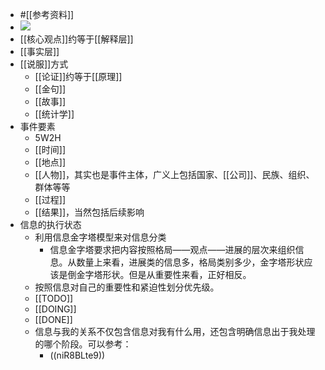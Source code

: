 - #[[参考资料]]
- ![](https://firebasestorage.googleapis.com/v0/b/firescript-577a2.appspot.com/o/imgs%2Fapp%2Fxinyiheng%2F02klzpTAEh.jpeg?alt=media&token=c6afd7c5-73d1-41b1-93a8-32776e3dc189)
- [[核心观点]]约等于[[解释层]]
- [[事实层]]
- [[说服]]方式
    - [[论证]]约等于[[原理]]
    - [[金句]]
    - [[故事]]
    - [[统计学]]
- 事件要素
    - 5W2H
    - [[时间]]
    - [[地点]]
    - [[人物]]，其实也是事件主体，广义上包括国家、[[公司]]、民族、组织、群体等等
    - [[过程]]
    - [[结果]]，当然包括后续影响
- 信息的执行状态
    - 利用信息金字塔模型来对信息分类
        - 信息金字塔要求把内容按照格局——观点——进展的层次来组织信息。从数量上来看，进展类的信息多，格局类别多少，金字塔形状应该是倒金字塔形状。但是从重要性来看，正好相反。
    - 按照信息对自己的重要性和紧迫性划分优先级。
    - [[TODO]]
    - [[DOING]]
    - [[DONE]]
    - 信息与我的关系不仅包含信息对我有什么用，还包含明确信息出于我处理的哪个阶段。可以参考：
        - ((niR8BLte9))

